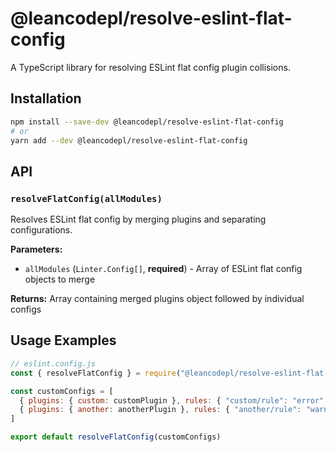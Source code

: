 # @leancodepl/resolve-eslint-flat-config

A TypeScript library for resolving ESLint flat config plugin collisions.

## Installation

```bash
npm install --save-dev @leancodepl/resolve-eslint-flat-config
# or
yarn add --dev @leancodepl/resolve-eslint-flat-config
```

## API

### `resolveFlatConfig(allModules)`

Resolves ESLint flat config by merging plugins and separating configurations.

**Parameters:**

- `allModules` (`Linter.Config[]`, **required**) - Array of ESLint flat config objects to merge

**Returns:** Array containing merged plugins object followed by individual configs

## Usage Examples

```javascript
// eslint.config.js
const { resolveFlatConfig } = require("@leancodepl/resolve-eslint-flat-config")

const customConfigs = [
  { plugins: { custom: customPlugin }, rules: { "custom/rule": "error" } },
  { plugins: { another: anotherPlugin }, rules: { "another/rule": "warn" } },
]

export default resolveFlatConfig(customConfigs)
```
